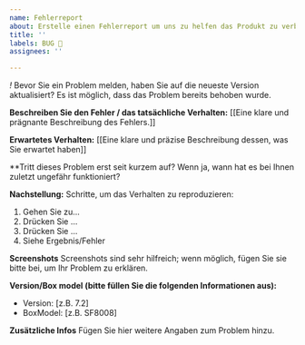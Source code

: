 ```yaml
---
name: Fehlerreport
about: Erstelle einen Fehlerreport um uns zu helfen das Produkt zu verbessern
title: ''
labels: BUG 🐞
assignees: ''

---
```


*!* Bevor Sie ein Problem melden, haben Sie auf die neueste Version aktualisiert? Es ist möglich, dass das Problem bereits behoben wurde.

**Beschreiben Sie den Fehler / das tatsächliche Verhalten:**
[[Eine klare und prägnante Beschreibung des Fehlers.]]

**Erwartetes Verhalten:**
[[Eine klare und präzise Beschreibung dessen, was Sie erwartet haben]]

**Tritt dieses Problem erst seit kurzem auf?
Wenn ja, wann hat es bei Ihnen zuletzt ungefähr funktioniert?

**Nachstellung:**
Schritte, um das Verhalten zu reproduzieren:
1. Gehen Sie zu...
2. Drücken Sie ...
3. Drücken Sie ...
4. Siehe Ergebnis/Fehler

**Screenshots**
Screenshots sind sehr hilfreich; wenn möglich, fügen Sie sie bitte bei, um Ihr Problem zu erklären.

**Version/Box model (bitte füllen Sie die folgenden Informationen aus):**
 - Version: [z.B. 7.2]
 - BoxModel: [z.B. SF8008]

**Zusätzliche Infos**
Fügen Sie hier weitere Angaben zum Problem hinzu.
